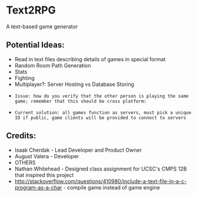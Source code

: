 # Text2RPG
A text-based game generator

## Potential Ideas:
* Read in text files describing details of games in special format
* Random Room Path Generation
* Stats
* Fighting
* Multiplayer?: Server Hosting vs Database Storing
*     Issue: how do you verify that the other person is playing the same game; remember that this should be cross platform:
*     Current solution: all games function as servers, must pick a unique ID if public, game clients will be provided to connect to servers

## Credits:
* Isaak Cherdak - Lead Developer and Product Owner
* August Valera - Developer
* OTHERS
* Nathan Whitehead - Designed class assignment for UCSC's CMPS 12B that inspired this project
* http://stackoverflow.com/questions/410980/include-a-text-file-in-a-c-program-as-a-char - compile game instead of game engine
